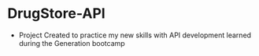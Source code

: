 # DrugStore-API

* Project Created to practice my new skills with API development learned during the Generation bootcamp